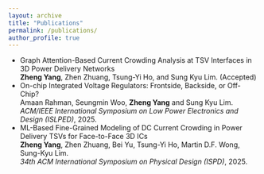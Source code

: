 ```yaml
---
layout: archive
title: "Publications"
permalink: /publications/
author_profile: true
---
```

* Graph Attention-Based Current Crowding Analysis at TSV Interfaces in 3D Power Delivery Networks  
  **Zheng Yang**, Zhen Zhuang, Tsung-Yi Ho, and Sung Kyu Lim. (Accepted)  
* On-chip Integrated Voltage Regulators: Frontside, Backside, or Off-Chip?  
  Amaan Rahman, Seungmin Woo, **Zheng Yang** and Sung Kyu Lim.  
  *ACM/IEEE International Symposium on Low Power Electronics and Design (ISLPED)*, 2025.  
* ML-Based Fine-Grained Modeling of DC Current Crowding in Power Delivery TSVs for Face-to-Face 3D ICs  
  **Zheng Yang**, Zhen Zhuang, Bei Yu, Tsung-Yi Ho, Martin D.F. Wong, Sung-Kyu Lim.  
  *34th ACM International Symposium on Physical Design (ISPD)*, 2025.



